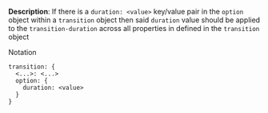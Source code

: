 __Description__: If there is a `duration: <value>` key/value pair in the `option` object within a `transition` object then said `duration` value should be applied to the `transition-duration` across all properties in defined in the `transition` object

Notation
```
transition: {
  <...>: <...>
  option: {
    duration: <value>
  }
}
```